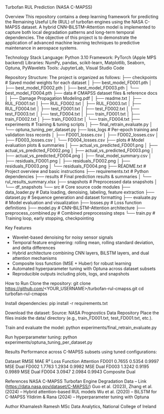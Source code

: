 Turbofan RUL Prediction (NASA C-MAPSS)

Overview
This repository contains a deep learning framework for predicting the Remaining Useful Life (RUL) of turbofan engines using the NASA C-MAPSS dataset.
A hybrid CNN–BiLSTM–Attention model is implemented to capture both local degradation patterns and long-term temporal dependencies.
The objective of this project is to demonstrate the application of advanced machine learning techniques to predictive maintenance in aerospace systems.

Technology Stack
Language: Python 3.10
Framework: PyTorch (Apple MPS backend)
Libraries: NumPy, pandas, scikit-learn, Matplotlib, Seaborn, Optuna, PyWavelets
Tools: JupyterLab, Visual Studio Code

Repository Structure:
The project is organized as follows:
├── checkpoints # Saved model weights for each dataset
│ ├── best_model_FD001.pth
│ ├── best_model_FD002.pth
│ ├── best_model_FD003.pth
│ └── best_model_FD004.pth
├── data # CMAPSS dataset files & reference docs
│ ├── Damage Propagation Modeling.pdf
│ ├── readme.txt
│ ├── RUL_FD001.txt
│ ├── RUL_FD002.txt
│ ├── RUL_FD003.txt
│ ├── RUL_FD004.txt
│ ├── test_FD001.txt
│ ├── test_FD002.txt
│ ├── test_FD003.txt
│ ├── test_FD004.txt
│ ├── train_FD001.txt
│ ├── train_FD002.txt
│ ├── train_FD003.txt
│ └── train_FD004.txt
├── experiments # Training & tuning scripts
│ ├── final_retrain_evaluate.py
│ └── optuna_tuning_per_dataset.py
├── loss_logs # Per-epoch training and validation loss records
│ ├── FD001_losses.csv
│ ├── FD002_losses.csv
│ ├── FD003_losses.csv
│ └── FD004_losses.csv
├── plots # Model evaluation plots & summaries
│ ├── actual_vs_predicted_FD001.png
│ ├── actual_vs_predicted_FD002.png
│ ├── actual_vs_predicted_FD003.png
│ ├── actual_vs_predicted_FD004.png
│ ├── final_model_summary.csv
│ ├── residuals_FD001.png
│ ├── residuals_FD002.png
│ ├── residuals_FD003.png
│ └── residuals_FD004.png
├── README.txt # Project overview and basic instructions
├── requirements.txt # Python dependencies
├── results # Final prediction results & summaries
│ └── rul_results_summary.xlsx
├── snapshots # Preprocessed data snapshots
│ └── df_snapshots
└── src # Core source code modules
├── data_loader.py # Data loading, denoising, labeling, feature extraction
├── dataset.py # Sequence generation and dataset formatting
├── evaluate.py # Model evaluation and visualization
├── losses.py # Loss function definitions
├── model.py # CNN–BiLSTM–Attention architecture
├── preprocess_combined.py # Combined preprocessing steps
└── train.py # Training loop, early stopping, checkpointing


Key Features
* Wavelet-based denoising for noisy sensor signals
* Temporal feature engineering: rolling mean, rolling standard deviation, and delta differences
* Hybrid architecture combining CNN layers, BiLSTM layers, and dual attention mechanisms
* Composite loss function (MSE + Huber) for robust learning
* Automated hyperparameter tuning with Optuna across dataset subsets
* Reproducible outputs including plots, logs, and snapshots

How to Run
Clone the repository:
git clone https://github.com/<YOUR_USERNAME>/turbofan-rul-cmapss.git
cd turbofan-rul-cmapss


Install dependencies:
pip install -r requirements.txt


Download the dataset:
Source: NASA Prognostics Data Repository
Place the files inside the data/ directory (e.g., train_FD001.txt, test_FD001.txt, etc.).

Train and evaluate the model:
python experiments/final_retrain_evaluate.py


Run hyperparameter tuning:
python experiments/optuna_tuning_per_dataset.py


Results
Performance across C-MAPSS subsets using tuned configurations:

Dataset	RMSE	MAE	R²	Loss Function	Attention
FD001	0.7655	0.5354	0.9997	MSE	   Dual
FD002	1.7763	1.2934	0.9982	MSE	   Dual
FD003	1.3242	0.9195	0.9989	MSE	   Dual
FD004	3.0947	2.0984	0.9943	Composite	Dual


References
NASA C-MAPSS Turbofan Engine Degradation Data – Link (https://data.nasa.gov/dataset/C-MAPSS/)
Guo et al. (2023), Zhang et al. (2024) – Hybrid attention-based RUL models
Wu et al. (2020) – BiLSTM for C-MAPSS
Yildirim & Rana (2024) – Hyperparameter tuning with Optuna

Author
Khamalesh Ramesh
MSc Data Analytics, National College of Ireland
